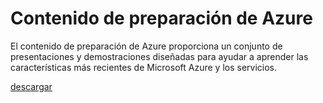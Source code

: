 <div>
<h1>Contenido de preparación de Azure</h1>
<p>El contenido de preparación de Azure proporciona un conjunto de presentaciones y demostraciones diseñadas para ayudar a aprender las características más recientes de Microsoft Azure y los servicios.</p>
<p><a href="http://go.microsoft.com/fwlink/p/?LinkId=331133" class="solution-cta-link light-font arrowbtn green">descargar</a></p>
</div>

<!---HONumber=August15_HO6-->
